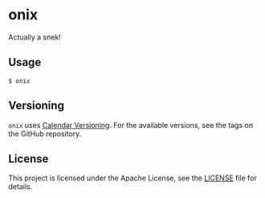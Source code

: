 # onix

Actually a snek!

## Usage

```
$ onix
```

## Versioning

`onix` uses [Calendar Versioning](https://calver.org/). For the available versions, see the tags on the GitHub repository.

## License

This project is licensed under the Apache License, see the [LICENSE](https://github.com/vinayak-mehta/onix/blob/master/LICENSE) file for details.
